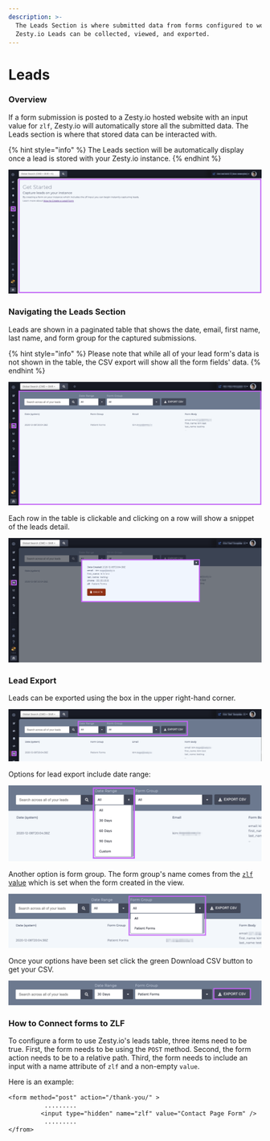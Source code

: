 ```yaml
---
description: >-
  The Leads Section is where submitted data from forms configured to work with
  Zesty.io Leads can be collected, viewed, and exported.
---
```


# Leads

### Overview

If a form submission is posted to a Zesty.io hosted website with an input value for `zlf`, Zesty.io will automatically store all the submitted data. The Leads section is where that stored data can be interacted with.

{% hint style="info" %}
The Leads section will be automatically display once a lead is stored with your Zesty.io instance.
{% endhint %}

![Leads section shown in the Manager UI navigation.](../../.gitbook/assets/01-leads.png)

### Navigating the Leads Section

Leads are shown in a paginated table that shows the date, email, first name, last name, and form group for the captured submissions. 

{% hint style="info" %}
Please note that while all of your lead form's data is not shown in the table, the CSV export will show all the form fields' data. 
{% endhint %}

![Leads section interface.](../../.gitbook/assets/02-leads-interface.png)

Each row in the table is clickable and clicking on a row will show a snippet of the leads detail.

![Lead capture details.](../../.gitbook/assets/03-leads-individual-entry.png)

### Lead Export

Leads can be exported using the box in the upper right-hand corner.

![Leads can be exported using the export options shown above.](../../.gitbook/assets/04-leads-export.png)

Options for lead export include date range:

![Date range option for lead export.](../../.gitbook/assets/05-leads-export-date-range.png)

Another option is form group. The form group's name comes from the [`zlf` value](https://zesty.org/guides/how-to-create-a-lead-form#zesty-io-lead-form) which is set when the form created in the view.

![Form group option for lead export.](../../.gitbook/assets/06-leads-export-form-group.png)

Once your options have been set click the green Download CSV button to get your CSV.

![Once you&apos;ve set your options, use the download CSV button to get your leads.](../../.gitbook/assets/07-leads-export-csv-button.png)

### How to Connect forms to ZLF

To configure a form to use Zesty.io's leads table, three items need to be true. First, the form needs to be using the `POST` method. Second, the form action needs to be to a relative path. Third, the form needs to include an input with a name attribute of `zlf` and a non-empty `value`.

Here is an example:

```text
<form method="post" action="/thank-you/" >
          .........
         <input type="hidden" name="zlf" value="Contact Page Form" />
          .........
</from>
```


